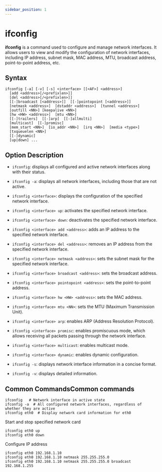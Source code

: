 ```yaml
---
sidebar_position: 1
---
```


# ifconfig

**ifconfig** is a command used to configure and manage network interfaces. It allows users to view and modify the configuration of network interfaces, including IP address, subnet mask, MAC address, MTU, broadcast address, point-to-point address, etc.

## Syntax

```
ifconfig [-a] [-v] [-s] <interface> [[<AF>] <address>]
  [add <address>[/<prefixlen>]]
  [del <address>[/<prefixlen>]]
  [[-]broadcast [<address>]]  [[-]pointopoint [<address>]]
  [netmask <address>]  [dstaddr <address>]  [tunnel <address>]
  [outfill <NN>] [keepalive <NN>]
  [hw <HW> <address>]  [mtu <NN>]
  [[-]trailers]  [[-]arp]  [[-]allmulti]
  [multicast]  [[-]promisc]
  [mem_start <NN>]  [io_addr <NN>]  [irq <NN>]  [media <type>]
  [txqueuelen <NN>]
  [[-]dynamic]
  [up|down] ...
```

## Option Description

- `ifconfig`: displays all configured and active network interfaces along with their status.

- `ifconfig -a`: displays all network interfaces, including those that are not active.
- `ifconfig <interface>`: displays the configuration of the specified network interface.
- `ifconfig <interface> up`: activates the specified network interface.
- `ifconfig <interface> down`: deactivates the specified network interface.
- `ifconfig <interface> add <address>`: adds an IP address to the specified network interface.
- `ifconfig <interface> del <address>`: removes an IP address from the specified network interface.
- `ifconfig <interface> netmask <address>`: sets the subnet mask for the specified network interface.
- `ifconfig <interface> broadcast <address>`: sets the broadcast address.
- `ifconfig <interface> pointopoint <address>`: sets the point-to-point address.
- `ifconfig <interface> hw <HW> <address>`: sets the MAC address.
- `ifconfig <interface> mtu <NN>`: sets the MTU (Maximum Transmission Unit).
- `ifconfig <interface> arp`: enables ARP (Address Resolution Protocol).
- `ifconfig <interface> promisc`: enables promiscuous mode, which allows receiving all packets passing through the network interface.
- `ifconfig <interface> multicast`: enables multicast mode.
- `ifconfig <interface> dynamic`: enables dynamic configuration.
- `ifconfig -s`: displays network interface information in a concise format.
- `ifconfig -v`: displays detailed information.

## Common CommandsCommon commands

```
ifconfig   # Network interface in active state
ifconfig -a  # All configured network interfaces, regardless of whether they are active
ifconfig eth0  # Display network card information for eth0
```

Start and stop specified network card

```shell
ifconfig eth0 up
ifconfig eth0 down
```

Configure IP address

```shell
ifconfig eth0 192.168.1.10
ifconfig eth0 192.168.1.10 netmask 255.255.255.0
ifconfig eth0 192.168.1.10 netmask 255.255.255.0 broadcast 192.168.1.255
```